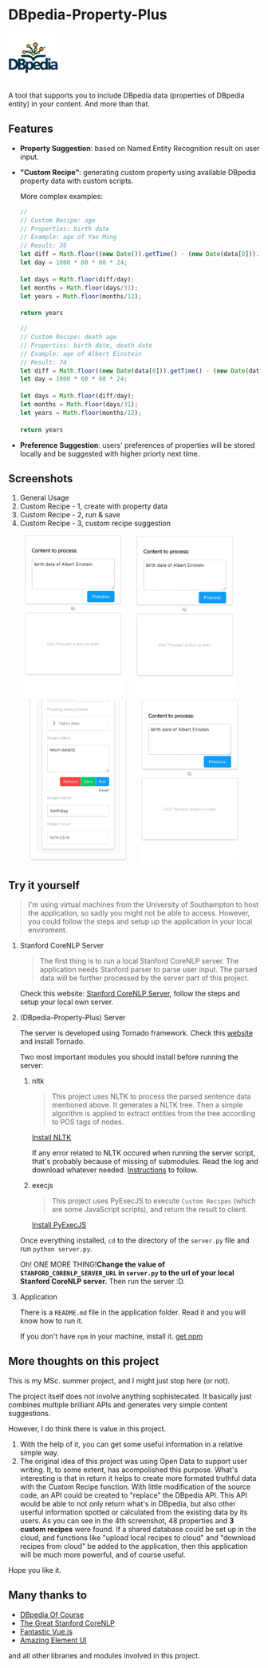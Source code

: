 # DBpedia-Property-Plus 

<p><img src="./other/dbpedia_property_plus.png" width="100"></p>

A tool that supports you to include DBpedia data (properties of DBpedia entity) in your content. And more than that.

## Features

- **Property Suggestion**: based on Named Entity Recognition result on user input.
- **"Custom Recipe"**: generating custom property using available DBpedia property data with custom scripts.

    More complex examples:
    
    ```JavaScript
    //
    // Custom Recipe: age
    // Properties: birth date
    // Example: age of Yao Ming
    // Result: 36
    let diff = Math.floor((new Date()).getTime() - (new Date(data[0])).getTime());
    let day = 1000 * 60 * 60 * 24;

    let days = Math.floor(diff/day);
    let months = Math.floor(days/31);
    let years = Math.floor(months/12);

    return years
    ```
    
    ```JavaScript
    //
    // Custom Recipe: death age
    // Properties: birth date, death date
    // Example: age of Albert Einstein
    // Result: 74
    let diff = Math.floor((new Date(data[0])).getTime() - (new Date(data[1])).getTime());
    let day = 1000 * 60 * 60 * 24;

    let days = Math.floor(diff/day);
    let months = Math.floor(days/31);
    let years = Math.floor(months/12);

    return years
    ```
- **Preference Suggestion**: users' preferences of properties will be stored locally and be suggested with higher priorty next time.

## Screenshots

1. General Usage 
2. Custom Recipe - 1, create with property data 
3. Custom Recipe - 2, run & save
4. Custom Recipe - 3, custom recipe suggestion
<p align="center">
<img src="./other/1.gif" width="200" style="margin-right: 20px;">
<img src="./other/2.gif" width="200" style="margin-right: 20px;">
<img src="./other/3.gif" width="200" style="margin-right: 20px;">
<img src="./other/4.gif" width="200">
    </p>







## Try it yourself

> I'm using virtual machines from the University of Southampton to host the application, so sadly you might not be able to access. However, you could follow the steps and setup up the application in your local enviroment.

1. Stanford CoreNLP Server

    > The first thing is to run a local Stanford CoreNLP server. The application needs Stanford parser to parse user input. The parsed data will be further processed by the server part of this project.

    Check this website: [Stanford CoreNLP Server](https://stanfordnlp.github.io/CoreNLP/corenlp-server.html), follow the steps and setup your local own server.

2. (DBpedia-Property-Plus) Server

    The server is developed using Tornado framework. Check this [website](http://www.tornadoweb.org/en/stable/) and install Tornado.

    Two most important modules you should install before running the server:
      1. nltk

            > This project uses NLTK to process the parsed sentence data mentioned above. It generates a NLTK tree. Then a simple algorithm is applied to extract entities from the tree according to POS tags of nodes.

            [Install NLTK](http://www.nltk.org/install.html)

            If any error related to NLTK occured when running the server script, that's probably because of missing of submodules. Read the log and download whatever needed. [Instructions](http://www.nltk.org/data.html) to follow.

      2. execjs

          > This project uses PyExecJS to execute `Custom Recipes` (which are some JavaScript scripts), and return the result to client. 

          [Install PyExecJS](https://pypi.python.org/pypi/PyExecJS)

    Once everything installed, `cd` to the directory of the `server.py` file and run `python server.py`.

    Oh! ONE MORE THING!**Change the value of `STANFORD_CORENLP_SERVER_URL` in `server.py` to the url of your local Stanford CoreNLP server.** Then run the server :D.
  
3. Application

    There is a `README.md` file in the application folder. Read it and you will know how to run it.

    If you don't have `npm` in your machine, install it. [get npm](https://www.npmjs.com/get-npm?utm_source=house&utm_medium=homepage&utm_campaign=free%20orgs&utm_term=Install%20npm)
  
## More thoughts on this project

This is my MSc. summer project, and I might just stop here (or not).

The project itself does not involve anything sophistecated. It basically just combines multiple brilliant APIs and generates very simple content suggestions. 

However, I do think there is value in this project. 

1. With the help of it, you can get some useful information in a relative simple way.
2. The original idea of this project was using Open Data to support user writing. It, to some extent, has acompolished this purpose. What's interesting is that in return it helps to create more formated truthful data with the Custom Recipe function. With little modification of the source code, an API could be created to "replace" the DBpedia API. This API would be able to not only return what's in DBpedia, but also other userful information spotted or calculated from the existing data by its users. As you can see in the 4th screenshot, 48 properties and **3 custom recipes** were found. If a shared database could be set up in the cloud, and functions like "upload local recipes to cloud" and "download recipes from cloud" be added to the application, then this application will be much more powerful, and of course useful.

Hope you like it.

## Many thanks to

- [DBpedia Of Course](http://wiki.dbpedia.org/)
- [The Great Stanford CoreNLP](https://stanfordnlp.github.io/CoreNLP/)
- [Fantastic Vue.js](https://vuejs.org/)
- [Amazing Element UI](http://element.eleme.io/)

and all other libraries and modules involved in this project.
